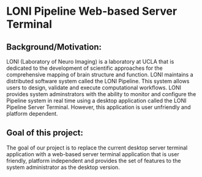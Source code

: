 LONI Pipeline Web-based Server Terminal
=======================================

Background/Motivation:
----------------------

LONI (Laboratory of Neuro Imaging) is a laboratory at UCLA that is dedicated to the development of scientific approaches for the comprehensive mapping of brain structure and function.  LONI maintains a distributed software system called the LONI Pipeline.  This system allows users to design, validate and execute computational workflows.  LONI provides system adminstrators with the ability to monitor and configure the Pipeline system in real time using a desktop application called the LONI Pipeline Server Terminal.  However, this application is user unfriendly and platform dependent.

Goal of this project:
---------------------

The goal of our project is to replace the current desktop server terminal application with a web-based server terminal application that is user friendly, platform independent and provides the set of features to the system administrator as the desktop version.
